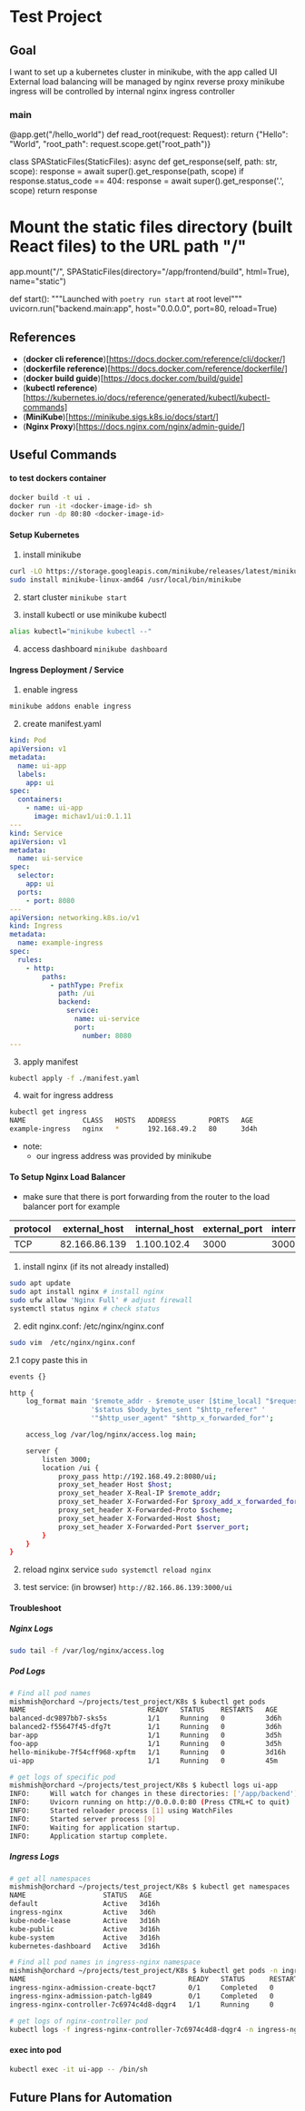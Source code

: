# Test Project

## Goal
I want to set up a kubernetes cluster in minikube, with the app called UI
External load balancing will be managed by nginx reverse proxy
minikube ingress will be controlled by internal nginx ingress controller


### main
@app.get("/hello_world")
def read_root(request: Request):
    return {"Hello": "World", "root_path": request.scope.get("root_path")}

class SPAStaticFiles(StaticFiles):
    async def get_response(self, path: str, scope):
        response = await super().get_response(path, scope)
        if response.status_code == 404:
            response = await super().get_response('.', scope)
        return response

# Mount the static files directory (built React files) to the URL path "/"
app.mount("/", SPAStaticFiles(directory="/app/frontend/build", html=True), name="static")


def start():
    """Launched with `poetry run start` at root level"""
    uvicorn.run("backend.main:app", host="0.0.0.0", port=80, reload=True)

## References
- (**docker cli reference**)[https://docs.docker.com/reference/cli/docker/]
- (**dockerfile reference**)[https://docs.docker.com/reference/dockerfile/]
- (**docker build guide**)[https://docs.docker.com/build/guide]
- (**kubectl reference**)[https://kubernetes.io/docs/reference/generated/kubectl/kubectl-commands]
- (**MiniKube**)[https://minikube.sigs.k8s.io/docs/start/]
- (**Nginx Proxy**)[https://docs.nginx.com/nginx/admin-guide/]
## Useful Commands

#### to test dockers container
```bash
docker build -t ui .
docker run -it <docker-image-id> sh
docker run -dp 80:80 <docker-image-id>
```

#### Setup Kubernetes
1. install minikube
```bash
curl -LO https://storage.googleapis.com/minikube/releases/latest/minikube-linux-amd64
sudo install minikube-linux-amd64 /usr/local/bin/minikube
```
2. start cluster
`minikube start`

3. install kubectl or use minikube kubectl 
```bash
alias kubectl="minikube kubectl --"
```

4. access dashboard
`minikube dashboard`

#### Ingress Deployment / Service
1. enable ingress
```bash
minikube addons enable ingress
```

2. create manifest.yaml
```yaml
kind: Pod
apiVersion: v1
metadata:
  name: ui-app
  labels:
    app: ui
spec:
  containers:
    - name: ui-app
      image: michav1/ui:0.1.11
---
kind: Service
apiVersion: v1
metadata:
  name: ui-service
spec:
  selector:
    app: ui
  ports:
    - port: 8080
---
apiVersion: networking.k8s.io/v1
kind: Ingress
metadata:
  name: example-ingress
spec:
  rules:
    - http:
        paths:
          - pathType: Prefix
            path: /ui
            backend:
              service:
                name: ui-service
                port:
                  number: 8080
---
```

3. apply manifest
```bash
kubectl apply -f ./manifest.yaml
```

4. wait for ingress address
```bash
kubectl get ingress
NAME              CLASS   HOSTS   ADDRESS        PORTS   AGE
example-ingress   nginx   *       192.168.49.2   80      3d4h
```
- note:
    - our ingress address was provided by minikube

#### To Setup Nginx Load Balancer

- make sure that there is port forwarding from the router to the load balancer port for example

|protocol|external_host |internal_host|external_port|internal_port|Internal_Interface|
|--------|--------------|-------------|-------------|-------------|------------------|
|    TCP | 82.166.86.139| 1.100.102.4 | 3000        | 3000        | IP_BR_LAN        |

1. install nginx (if its not already installed)
```bash
sudo apt update
sudo apt install nginx # install nginx
sudo ufw allow 'Nginx Full' # adjust firewall
systemctl status nginx # check status
```

2. edit nginx.conf: /etc/nginx/nginx.conf

```bash
sudo vim  /etc/nginx/nginx.conf
```
2.1 copy paste this in

```bash
events {}

http {
    log_format main '$remote_addr - $remote_user [$time_local] "$request" '
                    '$status $body_bytes_sent "$http_referer" '
                    '"$http_user_agent" "$http_x_forwarded_for"';

    access_log /var/log/nginx/access.log main;

    server {
        listen 3000;
        location /ui {
            proxy_pass http://192.168.49.2:8080/ui;
            proxy_set_header Host $host;
            proxy_set_header X-Real-IP $remote_addr;
            proxy_set_header X-Forwarded-For $proxy_add_x_forwarded_for;
            proxy_set_header X-Forwarded-Proto $scheme;
            proxy_set_header X-Forwarded-Host $host;
            proxy_set_header X-Forwarded-Port $server_port;
        }
    }
}
```

2. reload nginx service
`sudo systemctl reload nginx`

3. test service: (in browser)
`http://82.166.86.139:3000/ui`


#### Troubleshoot
##### Nginx Logs
```bash
sudo tail -f /var/log/nginx/access.log
```

##### Pod Logs
```bash
# Find all pod names
mishmish@orchard ~/projects/test_project/K8s $ kubectl get pods
NAME                              READY   STATUS    RESTARTS   AGE
balanced-dc9897bb7-sks5s          1/1     Running   0          3d6h
balanced2-f55647f45-dfg7t         1/1     Running   0          3d6h
bar-app                           1/1     Running   0          3d5h
foo-app                           1/1     Running   0          3d5h
hello-minikube-7f54cff968-xpftm   1/1     Running   0          3d16h
ui-app                            1/1     Running   0          45m

# get logs of specific pod
mishmish@orchard ~/projects/test_project/K8s $ kubectl logs ui-app
INFO:     Will watch for changes in these directories: ['/app/backend']
INFO:     Uvicorn running on http://0.0.0.0:80 (Press CTRL+C to quit)
INFO:     Started reloader process [1] using WatchFiles
INFO:     Started server process [9]
INFO:     Waiting for application startup.
INFO:     Application startup complete.
```

##### Ingress Logs
```bash
# get all namespaces
mishmish@orchard ~/projects/test_project/K8s $ kubectl get namespaces
NAME                   STATUS   AGE
default                Active   3d16h
ingress-nginx          Active   3d6h
kube-node-lease        Active   3d16h
kube-public            Active   3d16h
kube-system            Active   3d16h
kubernetes-dashboard   Active   3d16h

# Find all pod names in ingress-nginx namespace
mishmish@orchard ~/projects/test_project/K8s $ kubectl get pods -n ingress-nginx 
NAME                                        READY   STATUS      RESTARTS   AGE
ingress-nginx-admission-create-bqct7        0/1     Completed   0          3d6h
ingress-nginx-admission-patch-lg849         0/1     Completed   0          3d6h
ingress-nginx-controller-7c6974c4d8-dqgr4   1/1     Running     0          3d6h

# get logs of nginx-controller pod
kubectl logs -f ingress-nginx-controller-7c6974c4d8-dqgr4 -n ingress-nginx 
```
#### exec into pod
```bash
kubectl exec -it ui-app -- /bin/sh
```

## Future Plans for Automation